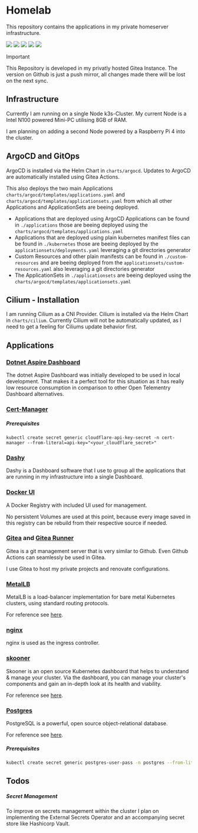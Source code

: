 # Homelab
This repository contains the applications in my private homeserver infrastructure.

![](https://img.shields.io/badge/k3s-informational?style=flat-square&logo=k3s&logoColor=white&color=0366D6)
![](https://img.shields.io/badge/ArgoCD-informational?style=flat-square&logo=argo&logoColor=white&color=0366D6)
![](https://img.shields.io/badge/Helm-informational?style=flat-square&logo=helm&logoColor=white&color=0366D6)
![](https://img.shields.io/badge/Gitea-informational?style=flat-square&logo=gitea&logoColor=white&color=0366D6)
![](https://img.shields.io/badge/Cilium-informational?style=flat-square&logo=cilium&logoColor=white&color=0366D6)

> [!IMPORTANT]
> This Repository is developed in my privatly hosted Gitea Instance.
> The version on Github is just a push mirror, all changes made there will be lost on the next sync.

## Infrastructure
Currently I am running on a single Node k3s-Cluster.
My current Node is a Intel N100 powered Mini-PC utilising 8GB of RAM.

I am planning on adding a second Node powered by a Raspberry Pi 4 into the cluster.

## ArgoCD and GitOps
ArgoCD is installed via the Helm Chart in `charts/argocd`.
Updates to ArgoCD are automatically installed using Gitea Actions.

This also deploys the two main Applications `charts/argocd/templates/applications.yaml` and `charts/argocd/templates/applicationsets.yaml`
from which all other Applications and ApplicationSets are beeing deployed.

- Applications that are deployed using ArgoCD Applications can be found in `./applications` those are beeing deployed using the `charts/argocd/templates/applications.yaml`
- Applications that are deployed using plain kubernetes manifest files can be found in `./kubernetes` those are beeing deployed by the `applicationsets/deployments.yaml` leveraging a git directories generator
- Custom Resources and other plain manifests can be found in `./custom-resources` and are beeing deployed from the `applicationsets/custom-resources.yaml` also leveraging a git directories generator
- The ApplicationSets in `./applicationsets` are beeing deployed using the `charts/argocd/templates/applicationsets.yaml`

## Cilium - Installation
I am running Cilium as a CNI Provider. Cilium is installed via the Helm Chart in `charts/cilium`.
Currently Cilium will not be automatically updated, as I need to get a feeling for Ciliums update behavior first.



## Applications

### [Dotnet Aspire Dashboard](/applications/aspire-dashboard.yaml)
The dotnet Aspire Dashboard was initially developed to be used in local development.
That makes it a perfect tool for this situation as it has really low resource consumption in comparison
to other Open Telementry Dashboard alternatives.

### [Cert-Manager](/applications/cert-manager.yaml)

##### Prerequisites
```kubectl create secret generic cloudflare-api-key-secret -n cert-manager --from-literal=api-key="<your_cloudflare_secret>"```

### [Dashy](/applications/dashy.yaml)
Dashy is a Dashboard software that I use to group all the applications that are running
in my infrastructure into a single Dashboard.

### [Docker UI](/applications/docker-ui.yaml)
A Docker Registry with included UI used for management.

No persistent Volumes are used at this point, because every image saved in this registry
can be rebuild from their respective source if needed.

### [Gitea](/applications/gitea.yaml) and [Gitea Runner](/applications/gitea-runner.yaml)
Gitea is a git management server that is very similar to Github.
Even Github Actions can seamlessly be used in Gitea.

I use Gitea to host my private projects and renovate configurations.

### [MetalLB](/applications/metallb.yaml)
MetalLB is a load-balancer implementation for bare metal Kubernetes clusters, using standard routing protocols.

For reference see [here](https://metallb.universe.tf/).

### [nginx](/applications/nginx-ingress.yaml)
nginx is used as the ingress controller.


### [skooner](/applications/skooner.yaml)

Skooner is an open source Kubernetes dashboard that helps to understand & manage your cluster.
Via the dashboard, you can manage your cluster's components and gain an in-depth look at its health and viability.

For reference see [here](https://skooner.io/).

### [Postgres](/applications/postgres.yaml)
PostgreSQL is a powerful, open source object-relational database.

For reference see [here](https://www.postgresql.org/).

##### Prerequisites
```bash
kubectl create secret generic postgres-user-pass -n postgres --from-literal=POSTGRES_USER=<user> --from-literal=POSTGRES_PASSWORD=<password>
```


## Todos

##### Secret Management
To improve on secrets management within the cluster I plan on implementing the External Secrets Operator and an accompanying secret store like Hashicorp Vault.
